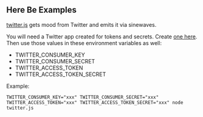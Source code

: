 ## Here Be Examples

[twitter.js](twitter.js) gets mood from Twitter and emits it via sinewaves.

You will need a Twitter app created for tokens and secrets. Create [one here](https://apps.twitter.com/app/7213267/keys). Then use those values in these environment variables as well:

* TWITTER_CONSUMER_KEY
* TWITTER_CONSUMER_SECRET
* TWITTER_ACCESS_TOKEN
* TWITTER_ACCESS_TOKEN_SECRET

Example:

    TWITTER_CONSUMER_KEY="xxx" TWITTER_CONSUMER_SECRET="xxx" TWITTER_ACCESS_TOKEN="xxx" TWITTER_ACCESS_TOKEN_SECRET="xxx" node twitter.js
